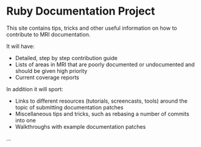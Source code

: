 Ruby Documentation Project
===========================

This site contains tips, tricks and other useful information on how to contribute to MRI documentation.

It will have:

* Detailed, step by step contribution guide
* Lists of areas in MRI that are poorly documented or undocumented and should be given high priority
* Current coverage reports

In addition it will sport:

* Links to different resources (tutorials, screencasts, tools) around the topic of submitting documentation patches
* Miscellaneous tips and tricks, such as rebasing a number of commits into one
* Walkthroughs with example documentation patches

...